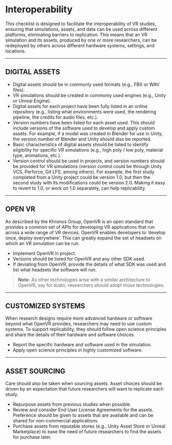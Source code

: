 # Interoperability

This checklist is designed to facilitate the interoperability of VR studies, ensuring that simulations, assets, and data can be used across different platforms, eliminating barriers to replication. This means that an VR simulation and its assets, produced by one or more researchers, can be redeployed by others across different hardware systems, settings, and locations.

---

## DIGITAL ASSETS

- Digital assets should be in commonly used formats (e.g., FBX or WAV files).
- VR simulations should be created in commonly used engines (e.g., Unity or Unreal Engine).
- Digital assets for each project have been fully listed in an online repository (e.g., listing what environments were used, the rendering pipeline, the credits for audio files, etc.).
- Version numbers have been listed for each asset used. This should include versions of the software used to develop and apply custom assets. For example, if a model was created in Blender for use in Unity, the version number of Blender and Unity should also be reported.
- Basic characteristics of digital assets should be listed to identify eligibility for specific VR simulations (e.g., high poly / low poly, material type, animations, etc.).
- Version control should be used in projects, and version numbers should be provided for VR simulations (version control could be through Unity VCS, Perforce, Git LFS, among others). For example, the first study completed from a Unity project could be version 1.0, but then the second study with its modifications could be version 2.0. Making it easy to revert to 1.0, or work on 1.0 separately, can help replicability.

---

## OPEN VR

As described by the Khronos Group, OpenVR is an open standard that provides a common set of APIs for developing VR applications that run across a wide range of VR devices. OpenVR enables developers to ‘develop once, deploy everywhere’. This can greatly expand the set of headsets on which an VR simulation can be run.

- Implement OpenVR in project.
- Versions should be listed for OpenVR and any other SDK used.
- If deviating from OpenVR, provide the details of what SDK was used and list what headsets the software will run.

> **Note:** As other technologies arise with a similar architecture to OpenVR, say for audio, researchers should adopt those technologies.

---

## CUSTOMIZED SYSTEMS

When research designs require more advanced hardware or software beyond what OpenVR provides, researchers may need to use custom systems. To support replicability, they should follow open science principles and share the details of their hardware and software choices.

- Report the specific hardware and software used in the simulation.
- Apply open science principles in highly customized software.

---

## ASSET SOURCING

Care should also be taken when sourcing assets. Asset choices should be driven by an expectation that future researchers will want to replicate each study.

- Repurpose assets from previous studies when possible.
- Review and consider End User License Agreements for the assets. Preference should be given to assets that are available and can be shared for non-commercial applications.
- Purchase assets from reputable stores (e.g., Unity Asset Store or Unreal Marketplace) to ease the need of future researchers to find the assets for purchase later.
